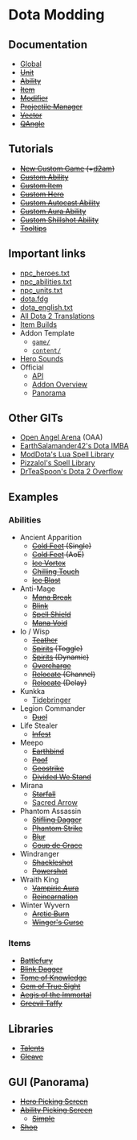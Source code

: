 # Dota Modding

## Documentation

- [Global](Documentation/Global.md)
- ~~[Unit](Documentation/Unit.md)~~
- ~~[Ability](Documentation/Ability.md)~~
- ~~[Item](Documentation/Item.md)~~
- ~~[Modifier](Documentation/Modifier.md)~~
- ~~[Projectile Manager](Documentation/Projectile_Manager.md)~~
- ~~[Vector](Documentation/Vector.md)~~
- ~~[QAngle](Documentation/QAngle.md)~~

## Tutorials

- ~~[New Custom Game](Tutorials/New_Custom_Game/README.md) (+[d2am](https://github.com/chrisinajar/dota2-addon-manager))~~
- ~~[Custom Ability](Tutorials/Custom_Ability/README.md)~~
- ~~[Custom Item](Tutorials/Custom_Item/README.md)~~
- ~~[Custom Hero](Tutorials/Custom_Hero/README.md)~~
- ~~[Custom Autocast Ability](Tutorials/Custom_Autocast_Ability/README.md)~~
- ~~[Custom Aura Ability](Tutorials/Custom_Aura_Ability/README.md)~~
- ~~[Custom Shillshot Ability](Tutorials/Custom_Aura_Ability/README.md)~~
- ~~[Tooltips](Tutorials/Custom_Autocast_Ability/README.md)~~

## Important links

- [npc_heroes.txt](https://raw.githubusercontent.com/SteamDatabase/GameTracking-Dota2/master/game/dota/scripts/npc/npc_heroes.txt)
- [npc_abilities.txt](https://github.com/SteamDatabase/GameTracking-Dota2/blob/master/game/dota/scripts/npc/npc_abilities.txt)
- [npc_units.txt](https://github.com/SteamDatabase/GameTracking-Dota2/blob/master/game/dota/scripts/npc/npc_units.txt)
- [dota.fdg](https://github.com/SteamDatabase/GameTracking-Dota2/blob/master/game/dota/dota.fgd)
- [dota_english.txt](https://raw.githubusercontent.com/SteamDatabase/GameTracking-Dota2/master/game/dota/resource/dota_english.txt)
- [All Dota 2 Translations](https://github.com/SteamDatabase/GameTracking-Dota2/tree/master/game/dota/resource)
- [Item Builds](https://github.com/SteamDatabase/GameTracking-Dota2/tree/master/game/dota/itembuilds)
- Addon Template
  - [`game/`](https://github.com/SteamDatabase/GameTracking-Dota2/tree/master/game/dota_addons/addon_template)
  - [`content/`](https://github.com/SteamDatabase/GameTracking-Dota2/tree/master/content/dota_addons/addon_template)
- [Hero Sounds](https://github.com/SteamDatabase/GameTracking-Dota2/tree/master/game/dota/pak01_dir/soundevents/game_sounds_heroes)
- Official
  - [API](https://developer.valvesoftware.com/wiki/Dota_2_Workshop_Tools/Scripting/API)
  - [Addon Overview](https://developer.valvesoftware.com/wiki/Dota_2_Workshop_Tools/Addon_Overview)
  - [Panorama](https://developer.valvesoftware.com/wiki/Dota_2_Workshop_Tools/Panorama)

## Other GITs

- [Open Angel Arena](https://github.com/OpenAngelArena/oaa/) (OAA)
- [EarthSalamander42's Dota IMBA](https://github.com/EarthSalamander42/dota_imba)
- [ModDota's Lua Spell Library](https://github.com/ModDota/AbilityLuaSpellLibrary)
- [Pizzalol's Spell Library](https://github.com/Pizzalol/SpellLibrary)
- [DrTeaSpoon's Dota 2 Overflow](https://github.com/DrTeaSpoon/Dota2Overflow)

## Examples

### Abilities

- Ancient Apparition
  - ~~[Cold Feet](Examples_Abilities/Ancient_Apparition/Cold_Feet_Single/README.md) (Single)~~
  - ~~[Cold Feet](Examples_Abilities/Ancient_Apparition/Cold_Feet_AoE/README.md) (AoE)~~
  - ~~[Ice Vortex](Examples_Abilities/Ancient_Apparition/Ice_Vortex/README.md)~~
  - ~~[Chilling Touch](Examples_Abilities/Ancient_Apparition/Chilling_Touch/README.md)~~
  - ~~[Ice Blast](Examples_Abilities/Ancient_Apparition/Ice_Blast/README.md)~~
- Anti-Mage
  - ~~[Mana Break](Examples_Abilities/Anti_Mage/Mana_Break/README.md)~~
  - ~~[Blink](Examples_Abilities/Anti_Mage/Blink/README.md)~~
  - ~~[Spell Shield](Examples_Abilities/Anti_Mage/Spell_Shield/README.md)~~
  - ~~[Mana Void](Examples_Abilities/Anti_Mage/Mana_Void/README.md)~~
- Io / Wisp
  - ~~[Teather](Examples_Abilities/Io/Teather/README.md)~~
  - ~~[Spirits](Examples_Abilities/Io/Spirits_Toggle/README.md) (Toggle)~~
  - ~~[Spirits](Examples_Abilities/Io/Spirits_Dynamic/README.md) (Dynamic)~~
  - ~~[Overcharge](Examples_Abilities/Io/Overcharge/README.md)~~
  - ~~[Relocate](Examples_Abilities/Io/Relocate_Channel/README.md) (Channel)~~
  - ~~[Relocate](Examples_Abilities/Io/Relocate_Delay/README.md) (Delay)~~
- Kunkka
  - [Tidebringer](Examples_Abilities/Kunkka/Tidebringer/README.md)
- Legion Commander
  - ~~[Duel](Examples_Abilities/LegionCommander/Duel/README.md)~~
- Life Stealer
  - ~~[Infest](Examples_Abilities/LifeStealer/Infest/README.md)~~
- Meepo
  - ~~[Earthbind](Examples_Abilities/Meepo/Earthbind/README.md)~~
  - ~~[Poof](Examples_Abilities/Meepo/Poof/README.md)~~
  - ~~[Geostrike](Examples_Abilities/Meepo/Geostrike/README.md)~~
  - ~~[Divided We Stand](Examples_Abilities/Meepo/Divided_We_Stand/README.md)~~
- Mirana
  - ~~[Starfall](Examples_Abilities/Mirana/Starfall/README.md)~~
  - [Sacred Arrow](Examples_Abilities/Mirana/Sacred_Arrow/README.md)
- Phantom Assassin
  - ~~[Stifling Dagger](Examples_Abilities/Phantom_Assassin/Stifling_Dagger/README.md)~~
  - ~~[Phantom Strike](Examples_Abilities/Phantom_Assassin/Phantom_Strike/README.md)~~
  - ~~[Blur](Examples_Abilities/Phantom_Assassin/Blur/README.md)~~
  - ~~[Coup de Grace](Examples_Abilities/Phantom_Assassin/Coup_de_Grace/README.md)~~
- Windranger
  - ~~[Shackleshot](Examples_Abilities/Windranger/Shackleshot/README.md)~~
  - ~~[Powershot](Examples_Abilities/Windranger/Powershot/README.md)~~
- Wraith King
  - ~~[Vampiric Aura](Examples_Abilities/Wraith_King/Vampiric_Aura/README.md)~~
  - ~~[Reincarnation](Examples_Abilities/Wraith_King/Reincarnation/README.md)~~
- Winter Wyvern
  - ~~[Arctic Burn](Examples_Abilities/Winter_Wyvern/Arctic_Burn/README.md)~~
  - ~~[Winger's Curse](Examples_Abilities/Winter_Wyvern/Winters_Curse/README.md)~~

### Items

 - ~~[Battlefury](Examples_Items/Battlefury/README.md)~~
 - ~~[Blink Dagger](Examples_Items/Blink_Dagger/README.md)~~
 - ~~[Tome of Knowledge](Examples_Items/Tome_of_Knowledge/README.md)~~
 - ~~[Gem of True Sight](Examples_Items/Gem_of_True_sight/README.md)~~
 - ~~[Aegis of the Immortal](Examples_Items/Aegis_of_the_Immortal/README.md)~~
 - ~~[Greevil Taffy](Examples_Items/Greevil_Taffy/README.md)~~

## Libraries

 - ~~[Talents](Libraries/Talents/README.md)~~
 - ~~[Cleave](Libraries/Cleave/README.md)~~

## GUI (Panorama)
 - ~~[Hero Picking Screen](GUI_Panorama/Hero_Picking_Screen/README.md)~~
 - ~~[Ability Picking Screen](GUI_Panorama/Ability_Picking_Screen/README.md)~~
   - ~~[Simple](GUI_Panorama/Ability_Picking_Scree_Simple/README.md)~~
 - ~~[Shop](GUI_Panorama/Shop/README.md)~~
